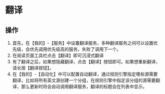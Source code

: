 # 翻译

## 操作
1. 首先，在【我的】-【服务】中设置翻译服务，多种翻译服务之间可以设置优先级，会优先调用优先级高的服务，失败了调用下一个。
2. 在阅读页面工具栏点击【翻译】即可沉浸式翻译
3. 有了翻译之后，如果想隐藏翻译，点击【翻译】按钮即可。如果想重新翻译，请长按【翻译按钮】。
4. 在【我的】-【自动化】中可以配置自动翻译，通过规则引擎指定哪些源需要翻译，比如将所有英文源创建一个分组，在规则引擎中指定该分组的源需要翻译，那么更新时将会自动调用翻译服务，翻译的标题会在列表中显示。
